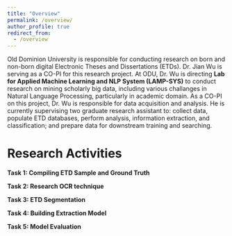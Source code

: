 ```yaml
---
title: "Overview"
permalink: /overview/
author_profile: true
redirect_from: 
  - /overview
---
```


Old Dominion University is responsible for conducting research on born and non-born digital Electronic Theses and Dissertations (ETDs). Dr. Jian Wu is serving as a CO-PI for this research project. At ODU, Dr. Wu is directing **Lab for Applied Machine Learning and NLP System (LAMP-SYS)** to conduct research on mining scholarly big data, including various challanges in Natural Language Processing, particularly in academic domain. As a CO-PI on this project, Dr. Wu is responsible for data acquisition and analysis. He is currently supervising two graduate research assistant to: collect data, populate ETD databases, perform analysis, information extraction, and classification; and prepare data for downstream training and searching.

Research Activities
======
**Task 1: Compiling ETD Sample and Ground Truth**

**Task 2: Research OCR technique**

**Task 3: ETD Segmentation**

**Task 4: Building Extraction Model**

**Task 5: Model Evaluation**